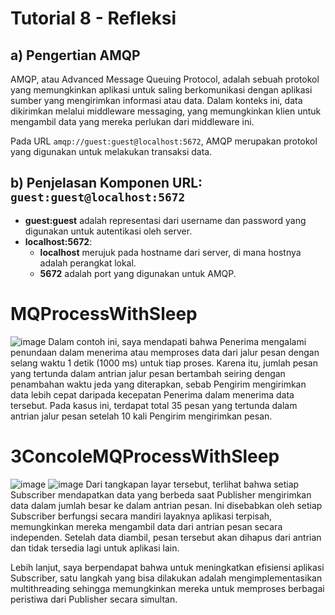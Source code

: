 
# Tutorial 8 - Refleksi

## a) Pengertian AMQP
AMQP, atau Advanced Message Queuing Protocol, adalah sebuah protokol yang memungkinkan aplikasi untuk saling berkomunikasi dengan aplikasi sumber yang mengirimkan informasi atau data. Dalam konteks ini, data dikirimkan melalui middleware messaging, yang memungkinkan klien untuk mengambil data yang mereka perlukan dari middleware ini.

Pada URL `amqp://guest:guest@localhost:5672`, AMQP merupakan protokol yang digunakan untuk melakukan transaksi data.

## b) Penjelasan Komponen URL: `guest:guest@localhost:5672`
- **guest:guest** adalah representasi dari username dan password yang digunakan untuk autentikasi oleh server.
- **localhost:5672**:
  - **localhost** merujuk pada hostname dari server, di mana hostnya adalah perangkat lokal.
  - **5672** adalah port yang digunakan untuk AMQP.

# MQProcessWithSleep
![image](https://github.com/rhaken/publisher/assets/39646450/85b0e574-2a08-4203-ba84-a0b45b06f133)
Dalam contoh ini, saya mendapati bahwa Penerima mengalami penundaan dalam menerima atau memproses data dari jalur pesan dengan selang waktu 1 detik (1000 ms) untuk tiap proses. Karena itu, jumlah pesan yang tertunda dalam antrian jalur pesan bertambah seiring dengan penambahan waktu jeda yang diterapkan, sebab Pengirim mengirimkan data lebih cepat daripada kecepatan Penerima dalam menerima data tersebut. Pada kasus ini, terdapat total 35 pesan yang tertunda dalam antrian jalur pesan setelah 10 kali Pengirim mengirimkan pesan.

# 3ConcoleMQProcessWithSleep
![image](https://github.com/rhaken/subscriber/assets/39646450/56f02e1d-265a-4918-ab85-5e3a12fd5a64)
![image](https://github.com/rhaken/subscriber/assets/39646450/6e848b27-a090-4ca0-bf8d-dc9f7db677fc)
Dari tangkapan layar tersebut, terlihat bahwa setiap Subscriber mendapatkan data yang berbeda saat Publisher mengirimkan data dalam jumlah besar ke dalam antrian pesan. Ini disebabkan oleh setiap Subscriber berfungsi secara mandiri layaknya aplikasi terpisah, memungkinkan mereka mengambil data dari antrian pesan secara independen. Setelah data diambil, pesan tersebut akan dihapus dari antrian dan tidak tersedia lagi untuk aplikasi lain.

Lebih lanjut, saya berpendapat bahwa untuk meningkatkan efisiensi aplikasi Subscriber, satu langkah yang bisa dilakukan adalah mengimplementasikan multithreading sehingga memungkinkan mereka untuk memproses berbagai peristiwa dari Publisher secara simultan.


